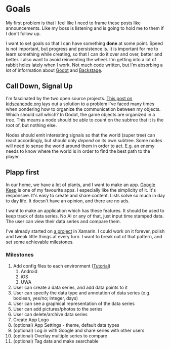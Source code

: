 
# Goals

My first problem is that I feel like I need to frame these posts like announcements. Like my boss is listening and is going to hold me to them if I don't follow up.

I want to set goals so that I can have something **done** at some point. Speed is not important, but progress and persistence is. It is important for me to learn something while creating, so that I can do it over and over, better and better. I also want to avoid reinventing the wheel. I'm getting into a lot of rabbit holes lately when I work. Not much code written, but I'm absorbing a lot of information about [Godot](https://docs.godotengine.org) and [Backstage](https://backstage.io/).

## Call Down, Signal Up

I'm fascinated by the two open source projects. [This post on kidscancode.org](https://kidscancode.org/godot_recipes/basics/node_communication/) lays out a solution to a problem I've faced many times when pondering how to organize the communication between my objects. Which should call which? In Godot, the game objects are organized in a tree. This means a node should be able to count on the subtree that it is the root of, but nothing else.

Nodes should emit interesting signals so that the world (super tree) can react accordingly, but should only *depend* on its own subtree. Some nodes will need to sense the world around them in order to act. E.g. an enemy needs to know where the world is in order to find the best path to the player.

## Plapp first

In our home, we have a lot of plants, and I want to make an app. [Google Keep](https://keep.google.com) is one of my favourite apps. I especially like the simplicity of it. It's responsive. It's easy to create and share content. Lists solve so much in day to day life. It doesn't have an opinion, and there are no ads.

I want to make an application which has these features. It should be used to keep track of data series. No AI or any of that, just input time stamped data. The user can view their data series and compare them.

I've already started on [a project](https://github.com/bjornarprytz/Plapp) in Xamarin. I could work on it forever, polish and tweak little things at every turn. I want to break out of that pattern, and set some achievable milestones.

### Milestones

1. Add config files to each environment ([Tutorial](https://johnthiriet.com/xamarin-loading-a-configuration-file/))
   1. Android
   2. iOS
   3. UWA
2. User can create a data series, and add data points to it
3. User can specify the data type and annotation of data series (e.g. boolean, yes/no; integer, days)
4. User can see a graphical representation of the data series
5. User can add pictures/photos to the series
6. User can delete/archive data series
7. Create App Logo
8. (optional) App Settings - theme, default data types
9.  (optional) Log in with Google and share series with other users
10. (optional) Overlay multiple series to compare
11. (optional) Tag data and make searchable
